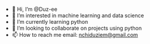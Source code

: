 - 👋 Hi, I’m @Duz-ee
- 👀 I’m interested in machine learning and data science
- 🌱 I’m currently learning python 
- 💞️ I’m looking to collaborate on projects using python 
- 📫 How to reach me email: nchiduziem@gmail.com

<!---
Duz-ee/Duz-ee is a ✨ special ✨ repository because its `README.md` (this file) appears on your GitHub profile.
You can click the Preview link to take a look at your changes.
--->
